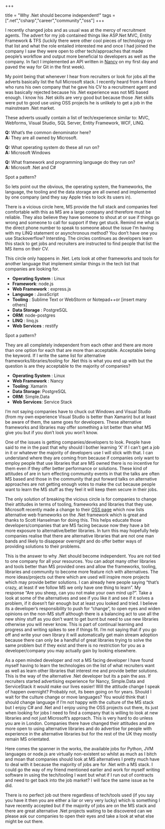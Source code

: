 +++

title = "Why .Net should become independent!"
tags = [".net","csharp","career","community","oss"]
+++

I recently changed jobs and as usual was at the mercy of recruitment agents. The advert for my job contained things like ASP.Net MVC, Entity Framework &amp; TFS (luckily there were other cool pieces of technology on that list and what the role entailed interested me and once I had joined the company I saw they were open to other tech/approaches that made people’s workflow and output more beneficial to developers as well as the company. In fact I implemented an API written in [Nancy][1] on my first day and paved the way for Git in the first week).

My point being that whenever I hear from recruiters or look for jobs all the adverts basically list the full Microsoft stack. I recently heard from a friend who runs his own company that he gave his CV to a recruitment agent and was basically rejected because his .Net experience was not MS based enough. I know his .Net skills are very good but because those .Net skills were put to good use using OSS projects he is unlikely to get a job in the mainstream .Net market.

These adverts usually contain a list of tech/experience similar to: MVC, Webforms, Visual Studio, SQL Server, Entity Framework, WCF, LINQ.

**Q:** What’s the common denominator here?  
**A:** They are all owned by Microsoft.

**Q:** What operating system do these all run on?  
**A:** Microsoft Windows

**Q:** What framework and programming language do they run on?  
**A:** Microsoft .Net and C#

Spot a pattern?

So lets point out the obvious, the operating system, the frameworks, the language, the tooling and the data storage are all owned and implemented by one company (and they say Apple tries to lock its users in).

<!--more-->

There is a vicious circle here, MS provide the full stack and companies feel comfortable with this as MS are a large company and therefore must be reliable. They also believe they have someone to shout at or sue if things go wrong and someone to call for support if they get stuck. Remind me what is the direct phone number to speak to someone about the issue I’m having with my LINQ statement or asynchronous method? You don’t have one you use Stackoverflow? Intersting. The circles continues as developers learn this stack to get jobs and recruiters are instructed to find people that list the MS items on their CV.

This circle only happens in .Net. Lets look at other frameworks and tools for another language that implement similar things in the tech list that companies are looking for.

* **Operating System** : Linux
* **Framework**: node.js
* **Web Framework** : express.js
* **Language** : JavaScript
* **Tooling** : Sublime Text or WebStorm or Notepad++or [insert many others]
* **Data Storage** : PostgreSQL
* **ORM**: node-postgres
* **LINQ** : linq.js
* **Web Services** : restify

Spot a pattern?

They are all completely independent from each other and there are more than one option for each that are more than acceptable. Acceptable being the keyword. If I write the same list for alternative frameworks/libraries/tooling for .Net this is what you end up with but the question is are they acceptable to the majority of companies?

* **Operating System** : Linux
* **Web Framework** : Nancy
* **Tooling**: Xamarin
* **Data Storage**: PostgreSQL
* **ORM**: Simple.Data
* **Web Services**: Service Stack

I’m not saying companies have to chuck out Windows and Visual Studio (from my own experience Visual Studio is better than Xamarin) but at least be aware of them, the same goes for developers. These alternative frameworks and libraries may offer something a lot better than what MS give you but if you don’t look you won’t know.

One of the issues is getting companies/developers to look. People have said to me in the past that why should I bother learning ‘X’ if I can’t get a job in it or whatever the majority of developers use I will stick with that. I can understand where they are coming from because if companies only want to employ people that use libraries that are MS owned there is no incentive for them even if they offer better performance or solutions. These kind of attitudes of are in turn effecting community events in that the talks are often MS based and those in the community that put forward talks on alternative approaches are not getting enough votes to make the cut because people want to learn the MS stuff as they feel it will keep them secure in their jobs.

The only solution of breaking the vicious circle is for companies to change their attitudes in terms of tooling, frameworks and libraries that they use. Microsoft recently made a change to their [OSS page][2] which now lists alternative web frameworks on the .Net framework which is great and thanks to Scott Hanselman for doing this. This helps educate those developers/companies that are MS facing because now they have a bit more exposure to alternative/better libraries. In turn this may hopefully help companies realise that there are alternative libraries that are not one man bands and likely to disappear overnight and do offer better ways of providing solutions to their problems.

This is the answer to why .Net should become independent. You are not tied to one company for all your resources. You can adopt many other libraries and tools better than MS provided ones and allow the frameworks, tooling, libraries and community to become more feature rich with alternatives. The more ideas/projects out there which are used will inspire more projects which may provide better solutions. I can already here people saying “that’s crazy, at least if we follow MS we only have one thing to learn”. My response “Are you sheep, can you not make your own mind up?”. Take a look at some of the alternatives and see if you like it and see if it solves a problem, if it doesn’t fair enough but at least you looked and tried. I believe its a developer’s responsibility to push for “change”, to open eyes and widen opinions on the non-MS stuff although there is a balancing act to use all the new shiny stuff as you don’t want to get burnt but need to use new libraries otherwise you will never know. This is part of continual learning and progress and writing spikes to see if things fit. I’m not saying that if you go off and write your own library it will automatically get main stream adoption because there can only be a handful of great libraries trying to solve the same problem but if they exist and there is no restriction for you as a developer/company you may actually gain by looking elsewhere.

As a open minded developer and not a MS facing developer I have found myself having to learn the technologies on the list of what recruiters want as well as learn other libraries that interest me and provide better solutions. This is the way of the alternative .Net developer but its a pain the ass. If recruiters started advertising experience for Nancy, Simple.Data and ServiceStack it would make our lives easier! Will the attitude change I speak of happen overnight? Probably not, its been going on for years. Should I wait for the culture change or move languages? You would think that I should change language if I’m not happy with the culture of the MS stack but I enjoy C# and .Net and I enjoy using the OSS projects out there, its just when looking for jobs I need to find a company that is willing to look at new libraries and not just Microsoft’s approach. This is very hard to do unless you are in London. Companies there have changed their attitudes and are more open to using alternative libraries and do advertise for people with experience in the alternative libraries but for the rest of the UK they mostly remain MS orientated.

Here comes the spanner in the works, the available jobs for Python, JVM languages or node.js are virtually non-existent so whilst as much as I bitch and moan that companies should look at MS alternatives I pretty much have to deal with it because the majority of jobs are for .Net with a MS stack. I could go the way of my friend mentioned earlier and work for myself writing software in using the tech/tooling I want but what if I run out of contracts and need to get back into the job market? I will face the same issue as he did.

There is no perfect job out there regardless of tech/tools used (if you say you have it then you are either a liar or very very lucky) which is something I have recently accepted but if the majority of jobs are on the MS stack and there are great alternative .Net projects waiting to be discovered can we please ask our companies to open their eyes and take a look at what else might be out there.

   [1]: http://nancyfx.org/
   [2]: http://www.asp.net/mvc/open-source
  

